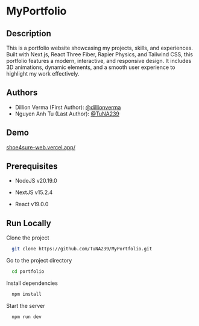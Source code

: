 
# MyPortfolio

## Description

This is a portfolio website showcasing my projects, skills, and experiences. Built with Next.js, React Three Fiber, Rapier Physics, and Tailwind CSS, this portfolio features a modern, interactive, and responsive design. It includes 3D animations, dynamic elements, and a smooth user experience to highlight my work effectively.


## Authors
- Dillion Verma (First Author): [@dillionverma](https://github.com/dillionverma)
- Nguyen Anh Tu (Last Author): [@TuNA239](https://github.com/TuNA239)


## Demo

[shoe4sure-web.vercel.app/](https://shoe4sure-web.vercel.app/)

## Prerequisites

 - NodeJS v20.19.0

 - NextJS v15.2.4

 - React v19.0.0


## Run Locally

Clone the project

```bash
  git clone https://github.com/TuNA239/MyPortfolio.git
```

Go to the project directory

```bash
  cd portfolio
```

Install dependencies

```bash
  npm install
```

Start the server

```bash
  npm run dev
```